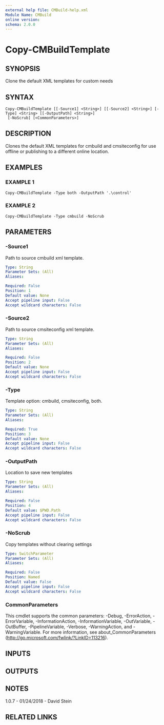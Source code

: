 ```yaml
---
external help file: CMBuild-help.xml
Module Name: CMBuild
online version:
schema: 2.0.0
---
```


# Copy-CMBuildTemplate

## SYNOPSIS
Clone the default XML templates for custom needs

## SYNTAX

```
Copy-CMBuildTemplate [[-Source1] <String>] [[-Source2] <String>] [-Type] <String> [[-OutputPath] <String>]
 [-NoScrub] [<CommonParameters>]
```

## DESCRIPTION
Clones the default XML templates for cmbuild and cmsiteconfig
for use offline or publishing to a different online location.

## EXAMPLES

### EXAMPLE 1
```
Copy-CMBuildTemplate -Type both -OutputPath '.\control'
```

### EXAMPLE 2
```
Copy-CMBuildTemplate -Type cmbuild -NoScrub
```

## PARAMETERS

### -Source1
Path to source cmbuild xml template.

```yaml
Type: String
Parameter Sets: (All)
Aliases:

Required: False
Position: 1
Default value: None
Accept pipeline input: False
Accept wildcard characters: False
```

### -Source2
Path to source cmsiteconfig xml template.

```yaml
Type: String
Parameter Sets: (All)
Aliases:

Required: False
Position: 2
Default value: None
Accept pipeline input: False
Accept wildcard characters: False
```

### -Type
Template option: cmbuild, cmsiteconfig, both.

```yaml
Type: String
Parameter Sets: (All)
Aliases:

Required: True
Position: 3
Default value: None
Accept pipeline input: False
Accept wildcard characters: False
```

### -OutputPath
Location to save new templates

```yaml
Type: String
Parameter Sets: (All)
Aliases:

Required: False
Position: 4
Default value: $PWD.Path
Accept pipeline input: False
Accept wildcard characters: False
```

### -NoScrub
Copy templates without clearing settings

```yaml
Type: SwitchParameter
Parameter Sets: (All)
Aliases:

Required: False
Position: Named
Default value: False
Accept pipeline input: False
Accept wildcard characters: False
```

### CommonParameters
This cmdlet supports the common parameters: -Debug, -ErrorAction, -ErrorVariable, -InformationAction, -InformationVariable, -OutVariable, -OutBuffer, -PipelineVariable, -Verbose, -WarningAction, and -WarningVariable.
For more information, see about_CommonParameters (http://go.microsoft.com/fwlink/?LinkID=113216).

## INPUTS

## OUTPUTS

## NOTES
1.0.7 - 01/24/2018 - David Stein

## RELATED LINKS
